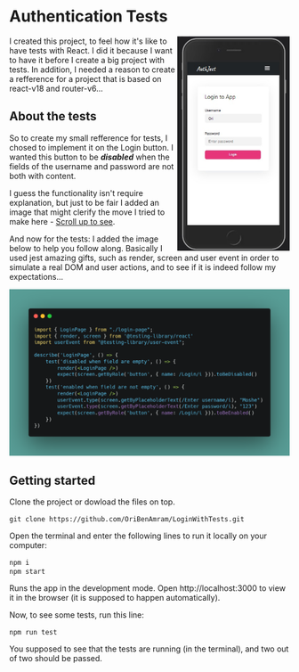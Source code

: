 ﻿
# Authentication Tests
<img src="src/assets/imgs/login-mobile.jpg" width="40%" style="float: right"/>
I created this project, to feel how it's like to have tests with React.
I did it because I want to have it before I create a big project with tests. 
In addition, I needed a reason to create a refference for a project that is based on react-v18 and router-v6...

## About the tests
So to create my small refference for tests, I chosed to implement it on the Login button.
I wanted this button to be ***disabled*** when the fields of the username and password are not both with content.

I guess the functionality isn't require explanation, but just to be fair I added an image that might clerify the move I tried to make here - [Scroll up to see](#authentication-tests).

And now for the tests:
I added the image below to help you follow along.
Basically I used jest amazing gifts, such as render, screen and user event in order to simulate a real DOM and user actions, and to see if it is indeed follow my expectations...

![Carbon image](src/assets/imgs/carbon2.png "Carbon image")

## Getting started
Clone the project or dowload the files on top.
```
git clone https://github.com/OriBenAmram/LoginWithTests.git
```
Open the terminal and enter the following lines to run it locally on your computer:
```
npm i
npm start
```
Runs the app in the development mode. Open http://localhost:3000 to view it in the browser (it is supposed to happen automatically).

Now, to see some tests, run this line:
```
npm run test
```
You supposed to see that the tests are running (in the terminal), and two out of two should be passed. 
